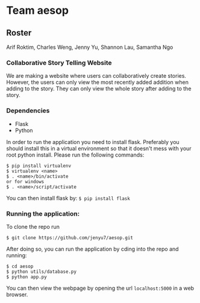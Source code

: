 # Team aesop

## Roster

Arif Roktim, Charles Weng, Jenny Yu, Shannon Lau, Samantha Ngo

### Collaborative Story Telling Website

We are making a website where users can collaboratively create stories. However, the users can only view the most recently added addition when adding to the story. They can only view the whole story after adding to the story.

### Dependencies

* Flask
* Python

In order to run the application you need to install flask. Preferably you should install this in a virtual environment so that it doesn't mess with your root python install. Please run the following commands:

```
$ pip install virtualenv
$ virtualenv <name>
$ . <name>/bin/activate
or for windows
$ . <name>/script/activate
```

You can then install flask by:
`$ pip install flask`

### Running the application:

To clone the repo run

`$ git clone https://github.com/jenyu7/aesop.git`

After doing so, you can run the application by cding into the repo and running:

```
$ cd aesop
$ python utils/database.py
$ python app.py
```

You can then view the webpage by opening the url `localhost:5000` in a web browser.
